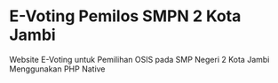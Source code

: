 # E-Voting Pemilos SMPN 2 Kota Jambi

Website E-Voting untuk Pemilihan OSIS pada SMP Negeri 2 Kota Jambi Menggunakan PHP Native

